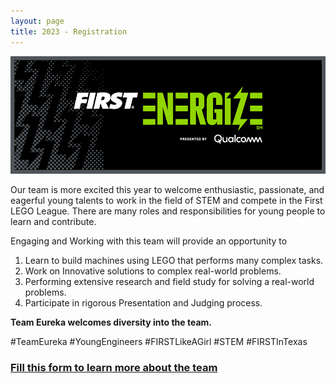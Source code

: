```yaml
---
layout: page
title: 2023 - Registration
---
```


<a href="https://info.firstinspires.org/first-energize-season?utm_campaign=fir-registration-023&utm_medium=first&_hsmi=213525428&_hsenc=p2ANqtz--5XHm930hxME1ZT-R0NKqvbiWq5nmiD1lrnF25LJuaw7wpLhwy7EzKS8e9J1lRl7H5f8R0ghXJfe9sMgKg716bXvRMHQ&utm_source=newsletter">
    <img src="/public/images/FLL-2023/2023-FIRST-Energize-logo.webp">
</a>

Our team is more excited this year to welcome enthusiastic, passionate, and eagerful young talents to work in the field of STEM and compete in the First LEGO League. There are many roles and responsibilities for young people to learn and contribute.

Engaging and Working with this team will provide an opportunity to 

1. Learn to build machines using LEGO that performs many complex tasks.
2. Work on Innovative solutions to complex real-world problems.
3. Performing extensive research and field study for solving a real-world problems.
4. Participate in rigorous Presentation and Judging process.

**Team Eureka welcomes diversity into the team.**

#TeamEureka #YoungEngineers #FIRSTLikeAGirl #STEM #FIRSTInTexas

### [Fill this form to learn more about the team](https://docs.google.com/forms/d/e/1FAIpQLSdGyLOaNpF4UNYJOtsGkpz-_O6cH4iOulsTHgTPSot7fWppLg/viewform)
